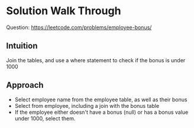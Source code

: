 # Solution Walk Through
Question: https://leetcode.com/problems/employee-bonus/

## Intuition
Join the tables, and use a where statement to check if the bonus is under 1000

## Approach
- Select employee name from the employee table, as well as their bonus
- Select from employee, including a join with the bonus table
- If the employee either doesn't have a bonus (null) or has a bonus value under 1000, select them.